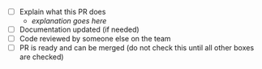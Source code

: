- [ ] Explain what this PR does
  - *explanation goes here*
- [ ] Documentation updated (if needed)
- [ ] Code reviewed by someone else on the team
- [ ] PR is ready and can be merged (do not check this until all other boxes are checked)
